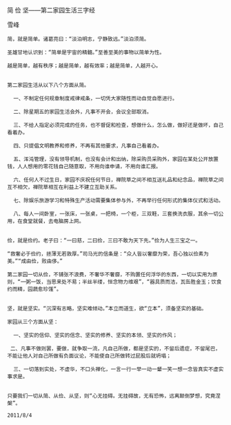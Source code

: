 简 俭 坚——第二家园生活三字经

雪峰


    简，就是简单。诸葛亮曰：“淡泊明志，宁静致远。”淡泊须简。

    圣雄甘地认识到：“简单是宇宙的精髓。”至善至美的事物以简单为性。

    越是简单，越有秩序；越是简单，越有效率；越是简单，人越开心。


    第二家园生活从以下八个方面从简。

      一、不制定任何规章制度戒律戒条，一切凭大家随性而动自觉自愿进行。

      二、除星期五的家园生活会外，凡事不开会，会议全部取消。

      三、不给人指定必须完成的任务，也不督促和检查，想做什么，怎么做，做好还是做坏，自己看着办。

      四、只提倡文明教养和修养，不再有其他要求，凡事自己看着办。

      五、浑沌管理，没有领导机制，也没有会计和出纳，除采购员采购外，家园在某处公开放置钱，人人想用的零花钱自己随意取，不用向谁申请，不用向谁汇报。

      六、任何人不过生日，家园不庆祝任何节日，禅院草之间不相互送礼品和纪念品，禅院草之间互不相欠，禅院草相互在利益上不建立互助关系。

      七、除娱乐旅游学习和特殊生产活动需要集体参与外，不再举行任何形式的集体仪式和活动。

      八、每人一间卧室，一张床，一张桌，一把椅，一个柜，三双鞋，三套换洗衣服，其余一切公用，在食堂就餐，去电脑房上网。


    俭，就是俭约。老子曰：“一曰慈，二曰俭，三曰不敢为天下先。”俭为人生三宝之一。

    “救奢必于俭约，拯薄无若敦厚。”司马光的信条是：“众人皆以奢靡为荣，吾心独以俭素为美。”“成由俭，败由侈。”

    第二家园一切从俭，不铺张不浪费，不奢华不奢靡，不购置任何浮华的东西，一切以实用为原则，“一粥一饭，当思来处不易；半丝半缕，恒念物力维艰”，“器具质而洁，瓦缶胜金玉；饮食约而精，园蔬愈珍馐”。


    坚，就是坚实。“沉深有志略，坚实难倾动。”本立而道生，欲“立本”，须备坚实的基础。

    家园从三个方面从坚：

      一、坚实的信仰、坚实的信念、坚实的修养、坚实的本领、坚实的作风；

     二、凡事不做则罢，要做，就争取一流，凡自己所做，都是坚实的，不留后遗症，不留尾巴，不能让他人对自己所做有负面议论，不能使自己所做转过屁股后就坍塌；

      三、一切落到实处，不虚华，不口头禅化，一言一行一举一动一颦一笑一想一念皆真实不虚实事求是。


    只要我们一切从简、从俭、从坚，则“心无挂碍。无挂碍故，无有恐怖，远离颠倒梦想，究竟涅槃”。

    2011/8/4



